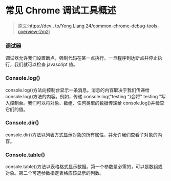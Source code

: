 # 常见 Chrome 调试工具概述

> 原文:[https://dev . to/Yong Liang 24/common-chrome-debug-tools-overview-2m2j](https://dev.to/yongliang24/common-chrome-debug-tools-overview-2m2j)

### [](#debugger)调试器

调试器允许我们设置断点，强制代码在某一点执行。一旦程序到达断点并停止执行，我们就可以检查 javascript 值。

### [](#consolelog)Console.log()

console.log()方法向控制台显示一条消息。消息的内容取决于我们传递给 console.log()方法的内容。例如，传递 console.log("testing ")会将" testing "写入控制台。我们可以将对象、数组、任何类型的数据传递给 console.log()并检查它们的值。

### [](#consoledir)Console.dir()

console.dir()方法以列表方式显示对象的所有属性，并允许我们查看子对象的内容。

### [](#consoletable)Console.table()

console.table()方法以表格格式显示数据。第一个参数是必需的，可以是数组或对象。第二个可选参数指定表格应该显示的列数。